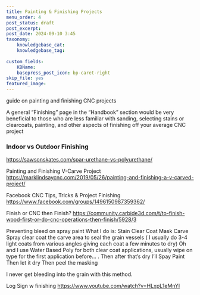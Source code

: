 ```yaml
---
title: Painting & Finishing Projects
menu_order: 4
post_status: draft
post_excerpt: 
post_date: 2024-09-10 3:45
taxonomy:
    knowledgebase_cat: 
    knowledgebase_tag:
        
custom_fields:
    KBName: 
    basepress_post_icon: bp-caret-right
skip_file: yes
featured_image: 
---
```

guide on painting and finishing CNC projects

A general “Finishing” page in the “Handbook” section would be very beneficial to those who are less familiar with sanding, selecting stains or clearcoats, painting, and other aspects of finishing off your average CNC project

### Indoor vs Outdoor Finishing
https://sawsonskates.com/spar-urethane-vs-polyurethane/

Painting and Finishing V-Carve Project
https://marklindsaycnc.com/2019/05/26/painting-and-finishing-a-v-carved-project/

Facebook CNC Tips, Tricks & Project Finishing
https://www.facebook.com/groups/1496150987359362/

Finish or CNC then Finish?
https://community.carbide3d.com/t/to-finish-wood-first-or-do-cnc-operations-then-finish/5928/3

Preventing bleed on spray paint
What I do is:
Stain
Clear Coat
Mask
Carve
Spray clear coat the carve area to seal the grain vessels ( I usually do 3-4 light coats from various angles giving each coat a few minutes to dry) Oh and I use Water Based Poly for both clear coat applications, usually wipe on type for the first application before… .
Then after that’s dry I’ll Spay Paint
Then let it dry
Then peel the masking

I never get bleeding into the grain with this method.

Log Sign w finishing
https://www.youtube.com/watch?v=HLxpL1eMnYI



